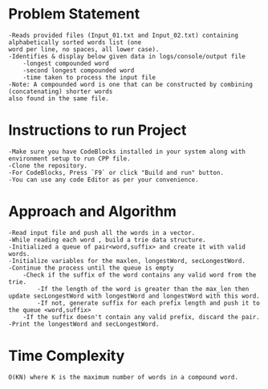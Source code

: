 # Problem Statement
    -Reads provided files (Input_01.txt and Input_02.txt) containing alphabetically sorted words list (one
    word per line, no spaces, all lower case).
    -Identifies & display below given data in logs/console/output file
        -longest compounded word
        -second longest compounded word
        -time taken to process the input file
    -Note: A compounded word is one that can be constructed by combining (concatenating) shorter words
    also found in the same file.

# Instructions to run Project
    -Make sure you have CodeBlocks installed in your system along with environment setup to run CPP file.
    -Clone the repository.
    -For CodeBlocks, Press `F9` or click "Build and run" button.
    -You can use any code Editor as per your convenience.

# Approach and Algorithm
    -Read input file and push all the words in a vector.
    -While reading each word , build a trie data structure.
    -Initialized a queue of pair<word,suffix> and create it with valid words.
    -Initialize variables for the maxlen, longestWord, secLongestWord.
    -Continue the process until the queue is empty
        -Check if the suffix of the word contains any valid word from the trie.
            -If the length of the word is greater than the max_len then update secLongestWord with longestWord and longestWord with this word.
            -If not, generate suffix for each prefix length and push it to the queue <word,suffix>
        -If the suffix doesn't contain any valid prefix, discard the pair.
    -Print the longestWord and secLongestWord.

# Time Complexity
    O(KN) where K is the maximum number of words in a compound word.